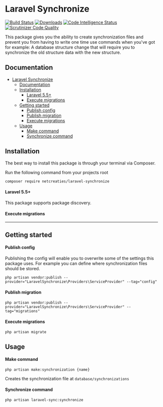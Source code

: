 # Laravel Synchronize
[![Build Status](https://travis-ci.com/RFreij/laravel-synchronize.svg?branch=master)](https://travis-ci.com/RFreij/laravel-synchronize)
[![Downloads](https://img.shields.io/packagist/dt/netcreaties/laravel-synchronize.svg
)](https://packagist.org/packages/netcreaties/laravel-synchronize)
[![Code Intelligence Status](https://scrutinizer-ci.com/g/RFreij/laravel-synchronize/badges/code-intelligence.svg?b=master)](https://scrutinizer-ci.com/code-intelligence)
[![Scrutinizer Code Quality](https://scrutinizer-ci.com/g/RFreij/laravel-synchronize/badges/quality-score.png?b=master)](https://scrutinizer-ci.com/g/RFreij/laravel-synchronize/?branch=master)

This package gives you the ability to create synchronization files and prevent you from having to write one time use commands when you've got for example: A database structure change that will require you to synchronize the old structure data with the new structure.

## Documentation
- [Laravel Synchronize](#laravel-synchronize)
  - [Documentation](#documentation)
  - [Installation](#installation)
      - [Laravel 5.5+](#laravel-55)
      - [Execute migrations](#execute-migrations)
  - [Getting started](#getting-started)
      - [Publish config](#publish-config)
      - [Publish migration](#publish-migration)
      - [Execute migrations](#execute-migrations-1)
  - [Usage](#usage)
      - [Make command](#make-command)
      - [Synchronize command](#synchronize-command)

<a name="installation"></a>
## Installation

The best way to install this package is through your terminal via Composer.

Run the following command from your projects root
```shell
composer require netcreaties/laravel-synchronize
```

#### Laravel 5.5+
This package supports package discovery.

#### Execute migrations

---

<a name="getting-started"></a>
## Getting started

#### Publish config
Publishing the config will enable you to overwrite some of the settings this package uses. For example you can define where synchronization files should be stored.
```shell
php artisan vendor:publish --provider="LaravelSynchronize\Providers\ServiceProvider" --tag="config"
```

#### Publish migration
```shell
php artisan vendor:publish --provider="LaravelSynchronize\Providers\ServiceProvider" --tag="migrations"
```

#### Execute migrations
```shell
php artisan migrate
```


<a name="usage"></a>
## Usage

#### Make command

```shell
php artisan make:synchronization {name}
```
Creates the synchronization file at `database/synchronizations`

#### Synchronize command

```shell
php artisan laravel-sync:synchronize
```

